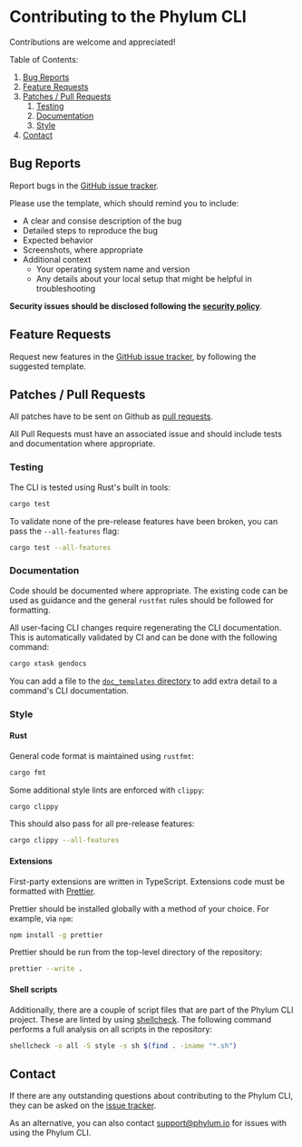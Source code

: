 # Contributing to the Phylum CLI

Contributions are welcome and appreciated!

Table of Contents:

1. [Bug Reports](#bug-reports)
2. [Feature Requests](#feature-requests)
3. [Patches / Pull Requests](#patches--pull-requests)
   1. [Testing](#testing)
   2. [Documentation](#documentation)
   3. [Style](#style)
4. [Contact](#contact)

## Bug Reports

Report bugs in the [GitHub issue tracker][bugs].

[bugs]: https://github.com/phylum-dev/cli/issues/new?template=bug_report.md

Please use the template, which should remind you to include:

* A clear and consise description of the bug
* Detailed steps to reproduce the bug
* Expected behavior
* Screenshots, where appropriate
* Additional context
  * Your operating system name and version
  * Any details about your local setup that might be helpful in troubleshooting

**Security issues should be disclosed following the [security policy]**.

[security policy]: https://github.com/phylum-dev/cli/security/policy

## Feature Requests

Request new features in the [GitHub issue tracker][features], by following the
suggested template.

[features]: https://github.com/phylum-dev/cli/issues/new?template=feature_request.md

## Patches / Pull Requests

All patches have to be sent on Github as [pull requests].

All Pull Requests must have an associated issue and should include tests and
documentation where appropriate.

[pull requests]: https://github.com/phylum-dev/cli/pulls

### Testing

The CLI is tested using Rust's built in tools:

```sh
cargo test
```

To validate none of the pre-release features have been broken, you can pass the
`--all-features` flag:

```sh
cargo test --all-features
```

### Documentation

Code should be documented where appropriate. The existing code can be used as
guidance and the general `rustfmt` rules should be followed for formatting.

All user-facing CLI changes require regenerating the CLI documentation. This is
automatically validated by CI and can be done with the following command:

```sh
cargo xtask gendocs
```

You can add a file to the [`doc_templates` directory](./doc_templates) to add
extra detail to a command's CLI documentation.

### Style

#### Rust

General code format is maintained using `rustfmt`:

```sh
cargo fmt
```

Some additional style lints are enforced with `clippy`:

```sh
cargo clippy
```

This should also pass for all pre-release features:

```sh
cargo clippy --all-features
```

#### Extensions

First-party extensions are written in TypeScript. Extensions code must be
formatted with [Prettier](https://prettier.io/). 

Prettier should be installed globally with a method of your choice. For example, via `npm`:

```sh
npm install -g prettier
```

Prettier should be run from the top-level directory of the repository:

```sh
prettier --write .
```

#### Shell scripts

Additionally, there are a couple of script files that are part of the Phylum CLI
project. These are linted by using [shellcheck]. The following command performs
a full analysis on all scripts in the repository:

```sh
shellcheck -o all -S style -s sh $(find . -iname "*.sh")
```

[shellcheck]: https://github.com/koalaman/shellcheck

## Contact

If there are any outstanding questions about contributing to the Phylum CLI,
they can be asked on the [issue tracker].

As an alternative, you can also contact <support@phylum.io> for issues with
using the Phylum CLI.

[issue tracker]: https://github.com/phylum-dev/cli/issues
